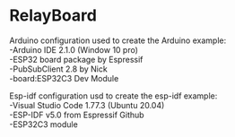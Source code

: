 # RelayBoard

Arduino configuration used to create the Arduino example: <br />
    -Arduino IDE 2.1.0 (Window 10 pro) <br />
    -ESP32 board package by  Espressif <br />
    -PubSubClient 2.8  by Nick <br />
    -board:ESP32C3 Dev Module  <br />

Esp-idf configuration usd to create the esp-idf example: <br />
    -Visual Studio Code 1.77.3 (Ubuntu 20.04) <br />
    -ESP-IDF v5.0 from Espressif Github <br />
    -ESP32C3 module

